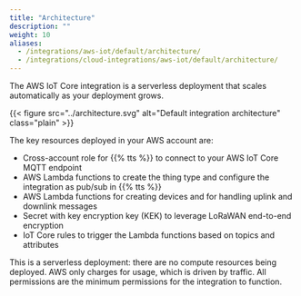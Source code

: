 ```yaml
---
title: "Architecture"
description: ""
weight: 10
aliases:
  - /integrations/aws-iot/default/architecture/
  - /integrations/cloud-integrations/aws-iot/default/architecture/
---
```


The AWS IoT Core integration is a serverless deployment that scales automatically as your deployment grows.

<!--more-->

{{< figure src="../architecture.svg" alt="Default integration architecture" class="plain" >}}

The key resources deployed in your AWS account are:

- Cross-account role for {{% tts %}} to connect to your AWS IoT Core MQTT endpoint
- AWS Lambda functions to create the thing type and configure the integration as pub/sub in {{% tts %}}
- AWS Lambda functions for creating devices and for handling uplink and downlink messages
- Secret with key encryption key (KEK) to leverage LoRaWAN end-to-end encryption
- IoT Core rules to trigger the Lambda functions based on topics and attributes

This is a serverless deployment: there are no compute resources being deployed. AWS only charges for usage, which is driven by traffic. All permissions are the minimum permissions for the integration to function.
